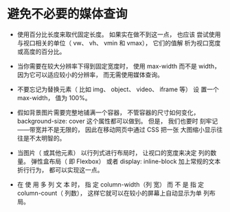 # 避免不必要的媒体查询

- 使用百分比长度来取代固定长度。 如果实在做不到这一点， 也应该
尝试使用与视口相关的单位（ vw、 vh、 vmin 和 vmax）， 它们的值解
析为视口宽度或高度的百分比。

- 当你需要在较大分辨率下得到固定宽度时， 使用 max-width 而不是
width， 因为它可以适应较小的分辨率， 而无需使用媒体查询。

- 不要忘记为替换元素（ 比如 img、 object、 video、 iframe 等） 设
置一个 max-width， 值为 100%。

- 假如背景图片需要完整地铺满一个容器， 不管容器的尺寸如何变化，
background-size: cover 这个属性都可以做到。 但是， 我们也要时
刻牢记——带宽并不是无限的， 因此在移动网页中通过 CSS 把一张
大图缩小显示往往是不太明智的。

- 当图片（ 或其他元素） 以行列式进行布局时， 让视口的宽度来决定
列的数量。 弹性盒布局（ 即 Flexbox） 或者 display: inline-block
加上常规的文本折行行为， 都可以实现这一点。

- 在 使 用 多 列 文 本 时， 指 定 column-width（列 宽） 而 不 是 指 定
column-count（ 列数）， 这样它就可以在较小的屏幕上自动显示为单
列布局。